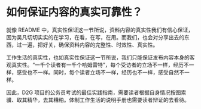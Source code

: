 # 如何保证内容的真实可靠性？


就像 README 中，真实性保证这一节所说，资料内容的真实性我们有信心保证，因为吴凡切切实实的在学习，在看，在写，在用。而我们，也会对分享出去的东西，过一遍，把好关，确保资料内容的完整性、时效性、真实性。

工作生活的真实性，也如真实性保证这一节所说，我们只能保证发布内容本身的客观真实性。“一千个读者有一千个哈姆雷特”，每个受访者的立场不一样，经历不一样，感受也不一样。同时，每个读者立场不一样，经历也不一样，感受自然不一样。

因此，D2G 项目的公务员考试的最佳实践指南，需要读者根据自身情况按图索骥、取其精华，去其糟粕。体制工作生活的说明手册也需要读者辩证的去看待。
